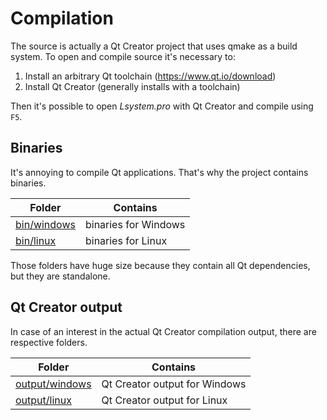 # Compilation
The source is actually a Qt Creator project that uses qmake as a build system. To open and compile source it's necessary to:

1. Install an arbitrary Qt toolchain (https://www.qt.io/download)
1. Install Qt Creator (generally installs with a toolchain)

Then it's possible to open <i>Lsystem.pro</i> with Qt Creator and compile using `F5`.

## Binaries
It's annoying to compile Qt applications. That's why the project contains binaries.

| Folder | Contains |
| ------ | ----------- |
| [bin/windows](bin/windows)   | binaries for Windows |
| [bin/linux](bin/linux) | binaries for Linux |

Those folders have huge size because they contain all Qt dependencies, but they are standalone.

## Qt Creator output
In case of an interest in the actual Qt Creator compilation output, there are respective folders.

| Folder | Contains |
| ------ | ----------- |
| [output/windows](output/windows)   | Qt Creator output for Windows |
| [output/linux](output/linux) | Qt Creator output for Linux |
